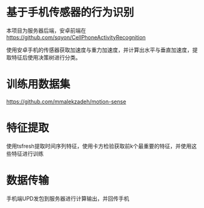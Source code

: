 # 基于手机传感器的行为识别
本项目为服务器后端，安卓前端在 https://github.com/sqyon/CellPhoneActivityRecognition

使用安卓手机的传感器获取加速度与重力加速度，并计算出水平与垂直加速度，提取特征后使用决策树进行分类。
# 训练用数据集
https://github.com/mmalekzadeh/motion-sense
# 特征提取
使用tsfresh提取时间序列特征，使用卡方检验获取前k个最重要的特征，并使用这些特征进行训练
# 数据传输
手机端UPD发包到服务器进行计算输出，并回传手机
